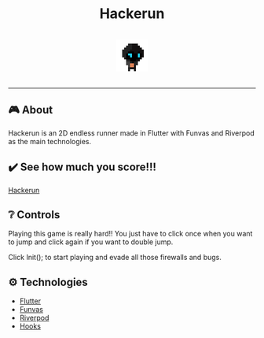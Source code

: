 <h1 align="center">Hackerun</h1>
<br>
<div align="center">
    <img src="./assets/Hacker.gif" alt="Hacker running" width="64" height="64"/>
</div>
<br>
<hr>

## :video_game: About

Hackerun is an 2D endless runner made in Flutter with Funvas and Riverpod as the main technologies.

## :heavy_check_mark: See how much you score!!!
[Hackerun](https://namzug16.github.io/hackerun/)

## :grey_question: Controls
Playing this game is really hard!! You just have to click once when you want to jump and click again 
if you want to double jump.

Click Init(); to start playing and evade all those firewalls and bugs.

## :gear: Technologies
- [Flutter](https://flutter.dev/)
- [Funvas](https://pub.dev/packages/funvas)
- [Riverpod](https://pub.dev/packages/riverpod)
- [Hooks](https://pub.dev/packages/flutter_hooks)